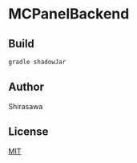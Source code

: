 # MCPanelBackend


## Build

```bash
gradle shadowJar
```

## Author

Shirasawa

## License

[MIT](./LICENSE)
